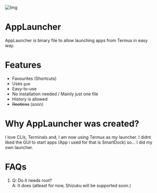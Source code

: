 ![Img](https://raw.githubusercontent.com/fluid-developer/fluid-developer.github.io/main/logos/AppLauncher-logo.png)

# AppLauncher
AppLauncher is binary file to allow launching apps from Termux in easy way.

# Features
- Favourites (Shortcuts)
- Uses `gum`
- Easy-to-use
- No installation needed / Mainly just one file
- History is allowed
- ~~Rootless~~ (soon)

# Why AppLauncher was created?
I love CLIs, Terminals and, I am now using Termux as my launcher. I didnt liked the GUI to start apps (App i used for that is SmartDock) so... I did my own launcher.

# FAQs
1. Q: Do it needs root?<br>
   A: It does (atleast for now, Shizuku will be supported soon.)
